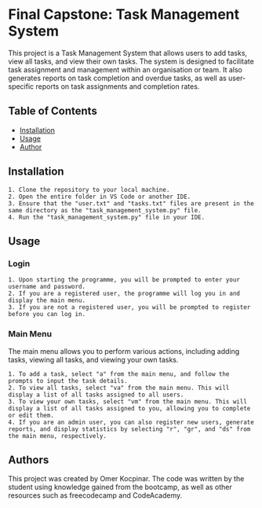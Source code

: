 
# Final Capstone: Task Management System

This project is a Task Management System that allows users to add tasks, view all tasks, and view their own tasks. The system is designed to facilitate task assignment and management within an organisation or team. It also generates reports on task completion and overdue tasks, as well as user-specific reports on task assignments and completion rates.

## Table of Contents
- [Installation](#installation)
- [Usage](#usage)
- [Author](#author)

## Installation

    1. Clone the repository to your local machine.
    2. Open the entire folder in VS Code or another IDE.
    3. Ensure that the "user.txt" and "tasks.txt" files are present in the same directory as the "task_management_system.py" file.
    4. Run the "task_management_system.py" file in your IDE.

## Usage
### Login
    1. Upon starting the programme, you will be prompted to enter your username and password.
    2. If you are a registered user, the programme will log you in and display the main menu.
    3. If you are not a registered user, you will be prompted to register before you can log in.

### Main Menu
The main menu allows you to perform various actions, including adding tasks, viewing all tasks, and viewing your own tasks.

    1. To add a task, select "a" from the main menu, and follow the prompts to input the task details.
    2. To view all tasks, select "va" from the main menu. This will display a list of all tasks assigned to all users.
    3. To view your own tasks, select "vm" from the main menu. This will display a list of all tasks assigned to you, allowing you to complete or edit them.
    4. If you are an admin user, you can also register new users, generate reports, and display statistics by selecting "r", "gr", and "ds" from the main menu, respectively.

## Authors

This project was created by Omer Kocpinar. The code was written by the student using knowledge gained from the bootcamp, as well as other resources such as freecodecamp and CodeAcademy.
